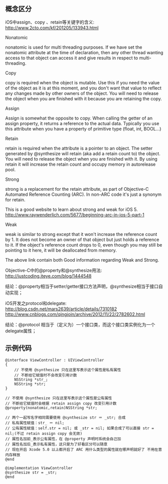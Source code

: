 概念区分
------------------------------------

iOS中assign、copy 、retain等关键字的含义:
http://www.2cto.com/kf/201205/133943.html

Nonatomic

nonatomic is used for multi threading purposes. 
If we have set the nonatomic attribute at the time of declaration, 
then any other thread wanting access to that object can access it 
and give results in respect to multi-threading.

Copy

copy is required when the object is mutable. 
Use this if you need the value of the object as it is at this moment, 
and you don't want that value to reflect any changes made by other owners of the object. 
You will need to release the object when you are finished with it because you are retaining the copy.

Assign

Assign is somewhat the opposite to copy. 
When calling the getter of an assign property, it returns a reference to the actual data. 
Typically you use this attribute when you have a property of primitive type (float, int, BOOL...)

Retain

retain is required when the attribute is a pointer to an object. 
The setter generated by @synthesize will retain (aka add a retain count to) the object. 
You will need to release the object when you are finished with it. 
By using retain it will increase the retain count and occupy memory in autorelease pool.

Strong

strong is a replacement for the retain attribute, 
as part of Objective-C Automated Reference Counting (ARC). 
In non-ARC code it's just a synonym for retain.

This is a good website to learn about strong and weak for iOS 5. 
http://www.raywenderlich.com/5677/beginning-arc-in-ios-5-part-1

Weak

weak is similar to strong except that it won't increase the reference count by 1. 
It does not become an owner of that object but just holds a reference to it.
If the object's reference count drops to 0, even though you may still be pointing to it here, 
it will be deallocated from memory.

The above link contain both Good information regarding Weak and Strong.


Objective-C中的@property和@synthesize用法:
http://justcoding.iteye.com/blog/1444548

结论：@property相当于setter/getter接口方法声明，@synthesize相当于接口自动实现；

iOS开发之protocol和delegate:
http://blog.csdn.net/mars2639/article/details/7310182
http://www.cnblogs.com/qingjoin/archive/2012/11/22/2782602.html

结论：@protocol 相当于（定义为）一个接口类，而这个接口类实例化为一个delegate属性；

示例代码
-------------------------------------------
    @interface ViewController : UIViewController
    {
        // 不使用 @synthesize 只在这里写表示这个属性是私有属性
        // 不断给它赋值时不会改变引用计数
        NSString *str_;
        NSString *str;
    }

    // 不使用 @synthesize 只在这里写表示这个属性是公有属性
    // 不断给它赋值时会根据 retain assign copy 改变引用计数
    @property(nonatomic,retain)NSString *str;

    // 两个一起写名字相同需要使用 @synthesize str ＝ _str; 合成
    // 私有属性赋值：str_ ＝ nil;
    // 公有属性赋值：self.str = nil; 或 _str = nil; 如果合成了可以直接 str = nil;(不过 retain assign copy 会无效)
    // 属性名加前_表示公有属性，在 @property 声明时系统会自己加
    // 属性名加后_表示私有属性，这只是为了好看区分可以随意
    // 现在开启 Xcode 5.0 以上都开启了 ARC 用什么类型的属性就在哪声明就好了 不用在意内存释放
    @end

    @implementation ViewController
    @synthesize str = _str;
    @end

